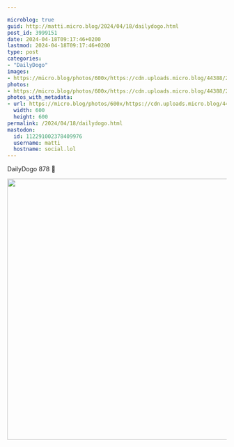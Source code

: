 ```yaml
---

microblog: true
guid: http://matti.micro.blog/2024/04/18/dailydogo.html
post_id: 3999151
date: 2024-04-18T09:17:46+0200
lastmod: 2024-04-18T09:17:46+0200
type: post
categories:
- "DailyDogo"
images:
- https://micro.blog/photos/600x/https://cdn.uploads.micro.blog/44388/2024/446f07ed1bd54c67894596661da7acc4.jpg
photos:
- https://micro.blog/photos/600x/https://cdn.uploads.micro.blog/44388/2024/446f07ed1bd54c67894596661da7acc4.jpg
photos_with_metadata:
- url: https://micro.blog/photos/600x/https://cdn.uploads.micro.blog/44388/2024/446f07ed1bd54c67894596661da7acc4.jpg
  width: 600
  height: 600
permalink: /2024/04/18/dailydogo.html
mastodon:
  id: 112291002378409976
  username: matti
  hostname: social.lol
---
```

DailyDogo 878 🐶

<img src="https://micro.blog/photos/600x/https://blog.martin-haehnel.de/uploads/2024/446f07ed1bd54c67894596661da7acc4.jpg" width="600" height="600" alt="" />
